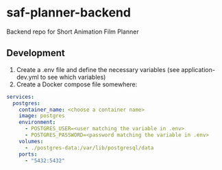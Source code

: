 # saf-planner-backend
Backend repo for Short Animation Film Planner

## Development

1. Create a .env file and define the necessary variables (see application-dev.yml to see which variables)
2. Create a Docker compose file somewhere:
```yaml
services:
  postgres:
    container_name: <choose a container name>
    image: postgres
    environment:
      - POSTGRES_USER=<user matching the variable in .env>
      - POSTGRES_PASSWORD=<password matching the variable in .env>
    volumes:
      - ./postgres-data:/var/lib/postgresql/data
    ports:
      - "5432:5432"
```